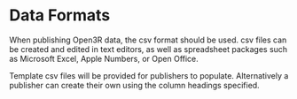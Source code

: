 # Data Formats

When publishing Open3R data, the csv format should be used. csv files can be created and edited in text editors, as well as spreadsheet packages such as Microsoft Excel, Apple Numbers, or Open Office.

Template csv files will be provided for publishers to populate. Alternatively a publisher can create their own using the column headings specified.



